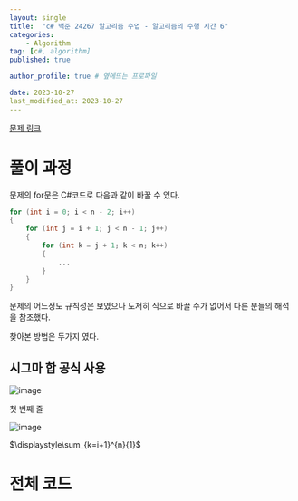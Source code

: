 ```yaml
---
layout: single
title:  "c# 백준 24267 알고리즘 수업 - 알고리즘의 수행 시간 6"
categories: 
    - Algorithm
tag: [c#, algorithm]
published: true

author_profile: true # 옆에뜨는 프로파일

date: 2023-10-27
last_modified_at: 2023-10-27
---
```

[문제 링크](https://www.acmicpc.net/problem/24267)

# 풀이 과정

문제의 for문은 C#코드로 다음과 같이 바꿀 수 있다.
```c#
for (int i = 0; i < n - 2; i++)
{
    for (int j = i + 1; j < n - 1; j++)
    {
        for (int k = j + 1; k < n; k++)
        {
            ...
        }
    }
}
```

문제의 어느정도 규칙성은 보였으나 도저히 식으로 바꿀 수가 없어서 
다른 분들의 해석을 참조했다.

찾아본 방법은 두가지 였다.
## 시그마 합 공식 사용
![image](https://github.com/novicehog/comments/assets/131991619/b0862bbf-62b1-42c8-ad95-59f9a21b4983)

첫 번째 줄

![image](https://github.com/novicehog/comments/assets/131991619/3e46e459-b657-47a2-abae-ab021275b2bd)

$\displaystyle\sum_{k=i+1}^{n}{1}$


# 전체 코드
```c#

```